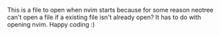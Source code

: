 This is a file to open when nvim starts because for some reason neotree can't open a file if a existing file isn't already open?
It has to do with opening nvim.
Happy coding :)
